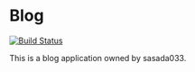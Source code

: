 # Blog
[![Build Status](https://secure.travis-ci.org/sasada033/Blog.png)](http://travis-ci.org/sasada033/Blog)

This is a blog application owned by sasada033.
